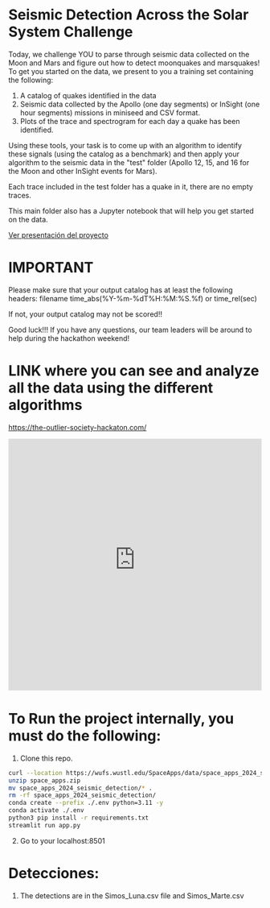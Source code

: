 # Seismic Detection Across the Solar System Challenge

Today, we challenge YOU to parse through seismic data collected on the Moon and Mars and figure out how to detect moonquakes and marsquakes! 
To get you started on the data, we present to you a training set containing the following:

1. A catalog of quakes identified in the data
2. Seismic data collected by the Apollo (one day segments) or InSight (one hour segments) missions in miniseed and CSV format. 
3. Plots of the trace and spectrogram for each day a quake has been identified. 

Using these tools, your task is to come up with an algorithm to identify these signals (using the catalog as a benchmark) and then 
apply your algorithm to the seismic data in the "test" folder (Apollo 12, 15, and 16 for the Moon and other InSight events for Mars). 

Each trace included in the test folder has a quake in it, there are no empty traces. 

This main folder also has a Jupyter notebook that will help you get started on the data.

[Ver presentación del proyecto](https://gamma.app/docs/Seismic-Detection-across-the-Solar-System-p3jqenybesmv7nw?mode=doc)

# IMPORTANT
Please make sure that your output catalog has at least the following headers:
filename
time_abs(%Y-%m-%dT%H:%M:%S.%f) or time_rel(sec)

If not, your output catalog may not be scored!!

Good luck!!! If you have any questions, our team leaders will be around to help during the hackathon weekend!  

# LINK where you can see and analyze all the data using the different algorithms

https://the-outlier-society-hackaton.com/

<iframe src="https://the-outlier-society-hackaton.com/" width="100%" height="500px" style="border:none;"></iframe>

# To Run the project internally, you must do the following:

1. Clone this repo.

```Bash
curl --location https://wufs.wustl.edu/SpaceApps/data/space_apps_2024_seismic_detection.zip --output space_apps.zip
unzip space_apps.zip
mv space_apps_2024_seismic_detection/* .
rm -rf space_apps_2024_seismic_detection/
conda create --prefix ./.env python=3.11 -y
conda activate ./.env
python3 pip install -r requirements.txt
streamlit run app.py
```
2. Go to your localhost:8501

# Detecciones:

1. The detections are in the Simos_Luna.csv file and Simos_Marte.csv
